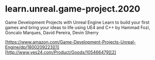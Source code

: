 # learn.unreal.game-project.2020
Game Development Projects with Unreal Engine Learn to build your first games and bring your ideas to life using UE4 and C++
by Hammad Fozi, Goncalo Marques, David Pereira, Devin Sherry

[https://www.amazon.com/Game-Development-Projects-Unreal-Engine/dp/1800209223][1]
[http://www.yes24.com/Product/Goods/105466479][2]

[1]:	https://www.amazon.com/Game-Development-Projects-Unreal-Engine/dp/1800209223
[2]:	http://www.yes24.com/Product/Goods/105466479